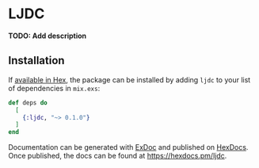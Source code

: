 # LJDC

**TODO: Add description**

## Installation

If [available in Hex](https://hex.pm/docs/publish), the package can be installed
by adding `ljdc` to your list of dependencies in `mix.exs`:

```elixir
def deps do
  [
    {:ljdc, "~> 0.1.0"}
  ]
end
```

Documentation can be generated with [ExDoc](https://github.com/elixir-lang/ex_doc)
and published on [HexDocs](https://hexdocs.pm). Once published, the docs can
be found at <https://hexdocs.pm/ljdc>.


